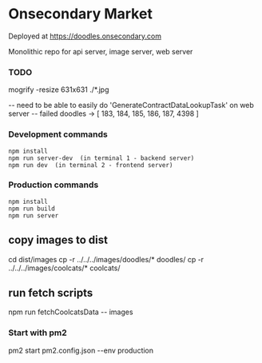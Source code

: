 # Onsecondary Market  
 
 Deployed at https://doodles.onsecondary.com
 
  
 Monolithic repo for api server, image server, web server 


### TODO  
 
 

 mogrify -resize 631x631 ./*.jpg


 -- need to be able to easily do 'GenerateContractDataLookupTask' on web server 
-- failed doodles -> [ 183, 184, 185, 186, 187, 4398 ]

 

### Development commands
```
npm install
npm run server-dev  (in terminal 1 - backend server)
npm run dev  (in terminal 2 - frontend server)
```

### Production commands
```
npm install
npm run build
npm run server
```
 
## copy images to dist 
cd dist/images
cp -r ../../../images/doodles/* doodles/
cp -r ../../../images/coolcats/* coolcats/


## run fetch scripts 
npm run fetchCoolcatsData -- images



 ### Start with pm2 
 pm2 start pm2.config.json --env production 


